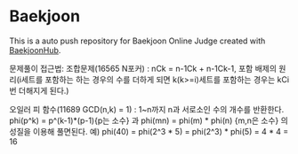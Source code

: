 # Baekjoon
This is a auto push repository for Baekjoon Online Judge created with [BaekjoonHub](https://github.com/BaekjoonHub/BaekjoonHub).

문제풀이 접근법:
조합문제(16565 N포커) : nCk = n-1Ck + n-1Ck-1, 포함 배제의 원리(i세트를 포함하는 하는 경우의 수를 더하게 되면 k(k>=i)세트를 포함하는 경우는 kCi번 더해지게 된다.)

오일러 피 함수(11689 GCD(n,k) = 1) : 1~n까지 n과 서로소인 수의 개수를 반환한다.
                                    phi(p^k) = p^(k-1)*(p-1){p는 소수} 과 phi(mn) = phi(m) * phi(n) {m,n은 소수} 의 성질을 이용해 풀면된다.
                                예) phi(40) = phi(2^3 * 5) = phi(2^3) * phi(5) = 4 * 4 = 16
